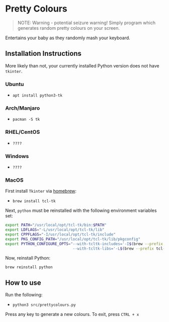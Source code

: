 # Pretty Colours
> NOTE: Warning - potential seizure warning!
Simply program which generates random pretty colours on your screen.

Entertains your baby as they randomly mash your keyboard.

## Installation Instructions
More likely than not, your currently installed Python version does not have `tkinter`.

### Ubuntu
  * `apt install python3-tk`
### Arch/Manjaro
  * `pacman -S tk`
### RHEL/CentOS
  * `????`
### Windows
  * `????`
### MacOS
First install `Tkinter` via [homebrew](brew.sh/):
* `brew install tcl-tk`

Next, `python` must be reinstalled with the following environment variables set:
```bash
export PATH="/usr/local/opt/tcl-tk/bin:$PATH"
export LDFLAGS="-L/usr/local/opt/tcl-tk/lib"
export CPPFLAGS="-I/usr/local/opt/tcl-tk/include"
export PKG_CONFIG_PATH="/usr/local/opt/tcl-tk/lib/pkgconfig"
export PYTHON_CONFIGURE_OPTS="--with-tcltk-includes='-I$(brew --prefix tcl-tk)/include' \
                              --with-tcltk-libs='-L$(brew --prefix tcl-tk)/lib -ltcl8.6 -ltk8.6'"
```

Now, reinstall Python:
```
brew reinstall python
```

## How to use
Run the following:
* `python3 src/prettycolours.py`

Press any key to generate a new colours. To exit, press `CTRL + x`